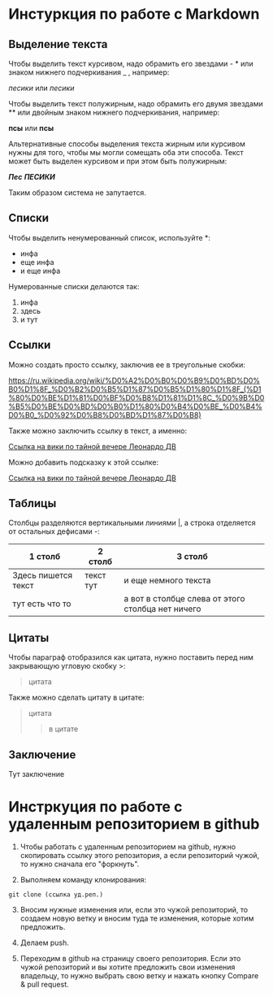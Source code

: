 # Инстуркция по работе с Markdown

## Выделение текста

Чтобы выделить текст курсивом, надо обрамить его звездами - * или знаком нижнего подчеркивания _ , например: 

*песики* или _песики_

Чтобы выделить текст полужирным, надо обрамить его двумя звездами ** или двойным знаком нижнего подчеркивания, например: 

**псы** или __псы__

Альтернативные способы выделения текста жирным или курсивом нужны для того, чтобы мы могли сомещать оба эти способа. Текст может быть выделен курсивом и при этом быть полужирным:

 **_Пес_** *__ПЕСИКИ__*

Таким образом система не запутается.

## Списки

Чтобы выделить ненумерованный список, используйте *:

* инфа
* еще инфа
* и еще инфа

Нумерованные списки делаются так:

1. инфа
2. здесь
3. и тут

## Ссылки

Можно создать просто ссылку, заключив ее в треугольные скобки:

<https://ru.wikipedia.org/wiki/%D0%A2%D0%B0%D0%B9%D0%BD%D0%B0%D1%8F_%D0%B2%D0%B5%D1%87%D0%B5%D1%80%D1%8F_(%D1%80%D0%BE%D1%81%D0%BF%D0%B8%D1%81%D1%8C_%D0%9B%D0%B5%D0%BE%D0%BD%D0%B0%D1%80%D0%B4%D0%BE_%D0%B4%D0%B0_%D0%92%D0%B8%D0%BD%D1%87%D0%B8)>

Также можно заключить ссылку в текст, а именно:

[Ссылка на вики по тайной вечере Леонардо ДВ](https://ru.wikipedia.org/wiki/%D0%A2%D0%B0%D0%B9%D0%BD%D0%B0%D1%8F_%D0%B2%D0%B5%D1%87%D0%B5%D1%80%D1%8F_(%D1%80%D0%BE%D1%81%D0%BF%D0%B8%D1%81%D1%8C_%D0%9B%D0%B5%D0%BE%D0%BD%D0%B0%D1%80%D0%B4%D0%BE_%D0%B4%D0%B0_%D0%92%D0%B8%D0%BD%D1%87%D0%B8))

Можно добавить подсказку к этой ссылке:

[Ссылка на вики по тайной вечере Леонардо ДВ](https://ru.wikipedia.org/wiki/%D0%A2%D0%B0%D0%B9%D0%BD%D0%B0%D1%8F_%D0%B2%D0%B5%D1%87%D0%B5%D1%80%D1%8F_(%D1%80%D0%BE%D1%81%D0%BF%D0%B8%D1%81%D1%8C_%D0%9B%D0%B5%D0%BE%D0%BD%D0%B0%D1%80%D0%B4%D0%BE_%D0%B4%D0%B0_%D0%92%D0%B8%D0%BD%D1%87%D0%B8) "Это вики про картину")

## Таблицы

Столбцы разделяются вертикальными линиями |, а строка отделяется от остальных дефисами -:

|1 столб|2 столб|3 столб|
|-|---|-------------------|
|Здесь пишется текст|текст тут|и еще немного текста|
|тут есть что то| |а вот в столбце слева от этого столбца нет ничего|

## Цитаты

Чтобы параграф отобразился как цитата, нужно поставить перед ним закрывающую угловую скобку >:
> цитата

Также можно сделать цитату в цитате:

> цитата
>> в цитате

## Заключение

Тут заключение

# Инстркуция по работе с удаленным репозиторием в github

1. Чтобы работать с удаленным репозиторием на github, нужно скопировать ссылку этого репозитория, а если репозиторий чужой, то нужно сначала его "форкнуть".

2. Выполняем команду клонирования:

```
git clone (ссылка уд.реп.)
```
3. Вносим нужные изменения или, если это чужой репозиторий, то создаем новую ветку и вносим туда те изменения, которые хотим предложить.

4. Делаем push.

5. Переходим в github на страницу своего репозитория. Если это чужой репозиторий и вы хотите предложить свои изменения владельцу, то нужно выбрать свою ветку и нажать кнопку Compare & pull request.